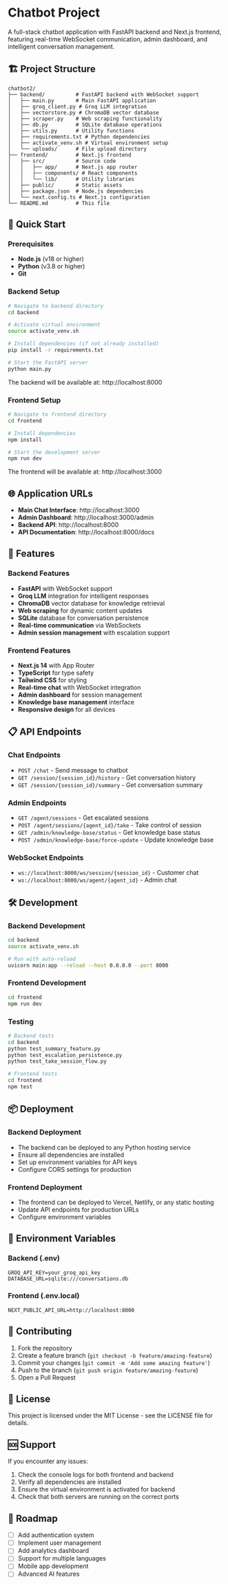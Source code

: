 # Chatbot Project

A full-stack chatbot application with FastAPI backend and Next.js frontend, featuring real-time WebSocket communication, admin dashboard, and intelligent conversation management.

## 🏗️ Project Structure

```
chatbot2/
├── backend/          # FastAPI backend with WebSocket support
│   ├── main.py       # Main FastAPI application
│   ├── groq_client.py # Groq LLM integration
│   ├── vectorstore.py # ChromaDB vector database
│   ├── scraper.py    # Web scraping functionality
│   ├── db.py         # SQLite database operations
│   ├── utils.py      # Utility functions
│   ├── requirements.txt # Python dependencies
│   ├── activate_venv.sh # Virtual environment setup
│   └── uploads/      # File upload directory
├── frontend/         # Next.js frontend
│   ├── src/          # Source code
│   │   ├── app/      # Next.js app router
│   │   ├── components/ # React components
│   │   └── lib/      # Utility libraries
│   ├── public/       # Static assets
│   ├── package.json  # Node.js dependencies
│   └── next.config.ts # Next.js configuration
└── README.md         # This file
```

## 🚀 Quick Start

### Prerequisites

- **Node.js** (v18 or higher)
- **Python** (v3.8 or higher)
- **Git**

### Backend Setup

```bash
# Navigate to backend directory
cd backend

# Activate virtual environment
source activate_venv.sh

# Install dependencies (if not already installed)
pip install -r requirements.txt

# Start the FastAPI server
python main.py
```

The backend will be available at: http://localhost:8000

### Frontend Setup

```bash
# Navigate to frontend directory
cd frontend

# Install dependencies
npm install

# Start the development server
npm run dev
```

The frontend will be available at: http://localhost:3000

## 🌐 Application URLs

- **Main Chat Interface**: http://localhost:3000
- **Admin Dashboard**: http://localhost:3000/admin
- **Backend API**: http://localhost:8000
- **API Documentation**: http://localhost:8000/docs

## 🔧 Features

### Backend Features
- **FastAPI** with WebSocket support
- **Groq LLM** integration for intelligent responses
- **ChromaDB** vector database for knowledge retrieval
- **Web scraping** for dynamic content updates
- **SQLite** database for conversation persistence
- **Real-time communication** via WebSockets
- **Admin session management** with escalation support

### Frontend Features
- **Next.js 14** with App Router
- **TypeScript** for type safety
- **Tailwind CSS** for styling
- **Real-time chat** with WebSocket integration
- **Admin dashboard** for session management
- **Knowledge base management** interface
- **Responsive design** for all devices

## 📋 API Endpoints

### Chat Endpoints
- `POST /chat` - Send message to chatbot
- `GET /session/{session_id}/history` - Get conversation history
- `GET /session/{session_id}/summary` - Get conversation summary

### Admin Endpoints
- `GET /agent/sessions` - Get escalated sessions
- `POST /agent/sessions/{agent_id}/take` - Take control of session
- `GET /admin/knowledge-base/status` - Get knowledge base status
- `POST /admin/knowledge-base/force-update` - Update knowledge base

### WebSocket Endpoints
- `ws://localhost:8000/ws/session/{session_id}` - Customer chat
- `ws://localhost:8000/ws/agent/{agent_id}` - Admin chat

## 🛠️ Development

### Backend Development

```bash
cd backend
source activate_venv.sh

# Run with auto-reload
uvicorn main:app --reload --host 0.0.0.0 --port 8000
```

### Frontend Development

```bash
cd frontend
npm run dev
```

### Testing

```bash
# Backend tests
cd backend
python test_summary_feature.py
python test_escalation_persistence.py
python test_take_session_flow.py

# Frontend tests
cd frontend
npm test
```

## 📦 Deployment

### Backend Deployment
- The backend can be deployed to any Python hosting service
- Ensure all dependencies are installed
- Set up environment variables for API keys
- Configure CORS settings for production

### Frontend Deployment
- The frontend can be deployed to Vercel, Netlify, or any static hosting
- Update API endpoints for production URLs
- Configure environment variables

## 🔐 Environment Variables

### Backend (.env)
```
GROQ_API_KEY=your_groq_api_key
DATABASE_URL=sqlite:///conversations.db
```

### Frontend (.env.local)
```
NEXT_PUBLIC_API_URL=http://localhost:8000
```

## 🤝 Contributing

1. Fork the repository
2. Create a feature branch (`git checkout -b feature/amazing-feature`)
3. Commit your changes (`git commit -m 'Add some amazing feature'`)
4. Push to the branch (`git push origin feature/amazing-feature`)
5. Open a Pull Request

## 📝 License

This project is licensed under the MIT License - see the LICENSE file for details.

## 🆘 Support

If you encounter any issues:

1. Check the console logs for both frontend and backend
2. Verify all dependencies are installed
3. Ensure the virtual environment is activated for backend
4. Check that both servers are running on the correct ports

## 🎯 Roadmap

- [ ] Add authentication system
- [ ] Implement user management
- [ ] Add analytics dashboard
- [ ] Support for multiple languages
- [ ] Mobile app development
- [ ] Advanced AI features 